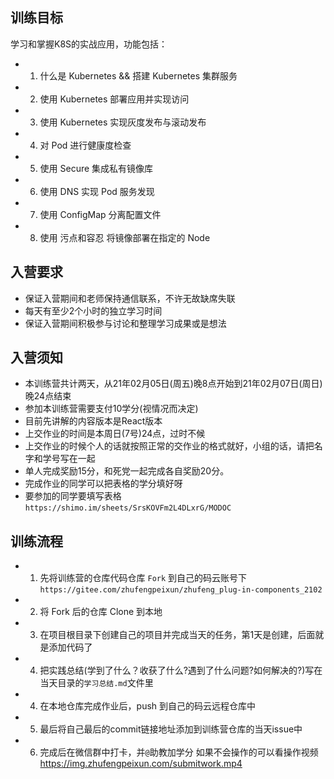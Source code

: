 ## 训练目标
学习和掌握K8S的实战应用，功能包括：
- 1. 什么是 Kubernetes && 搭建 Kubernetes 集群服务
- 2. 使用 Kubernetes 部署应用并实现访问
- 3. 使用 Kubernetes 实现灰度发布与滚动发布
- 4. 对 Pod 进行健康度检查
- 5. 使用 Secure 集成私有镜像库
- 6. 使用 DNS 实现 Pod 服务发现
- 7. 使用 ConfigMap 分离配置文件
- 8. 使用 污点和容忍 将镜像部署在指定的 Node


## 入营要求
- 保证入营期间和老师保持通信联系，不许无故缺席失联
- 每天有至少2个小时的独立学习时间
- 保证入营期间积极参与讨论和整理学习成果或是想法

## 入营须知
- 本训练营共计两天，从21年02月05日(周五)晚8点开始到21年02月07日(周日)晚24点结束 
- 参加本训练营需要支付10学分(视情况而决定)
- 目前先讲解的内容版本是React版本
- 上交作业的时间是本周日(7号)24点，过时不候
- 上交作业的时候个人的话就按照正常的交作业的格式就好，小组的话，请把名字和学号写在一起
- 单人完成奖励15分，和死党一起完成各自奖励20分。
- 完成作业的同学可以把表格的学分填好呀
- 要参加的同学要填写表格`https://shimo.im/sheets/SrsKOVFm2L4DLxrG/MODOC`

## 训练流程
- 1. 先将训练营的仓库代码仓库 `Fork` 到自己的码云账号下 `https://gitee.com/zhufengpeixun/zhufeng_plug-in-components_2102`
- 2. 将 Fork 后的仓库 Clone 到本地
- 3. 在项目根目录下创建自己的项目并完成当天的任务，第1天是创建，后面就是添加代码了
- 4. 把实践总结(学到了什么？收获了什么?遇到了什么问题?如何解决的?)写在当天目录的`学习总结.md`文件里
- 4. 在本地仓库完成作业后，push 到自己的码云远程仓库中
- 5. 最后将自己最后的commit链接地址添加到训练营仓库的当天issue中
- 6. 完成后在微信群中打卡，并`@`助教加学分
如果不会操作的可以看操作视频  https://img.zhufengpeixun.com/submitwork.mp4


